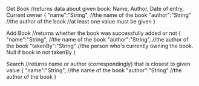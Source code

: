﻿Get Book //returns data about given book: Name, Author, Date of entry, Current owner
{
	"name":"String",    //the name of the book
	"author":"String"   //the author of the book
	//at least one value must be given
}


Add Book //returns whether the book was successfully added or not
{
	"name":"String",    //the name of the book
	"author":"String",  //the author of the book
	"takenBy":"String"  //the person who's currently owning the book. Null if book in not takenBy
}

Search //returns name or author (correspondingly) that is closest to given value
{
	"name":"String",    //the name of the book
	"author":"String"   //the author of the book
}